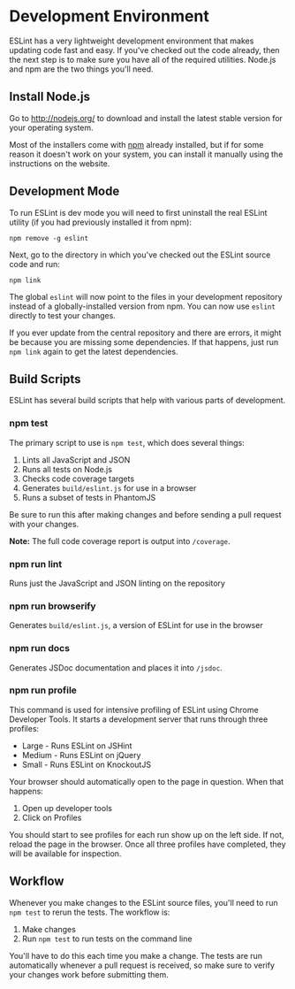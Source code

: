 # Development Environment

ESLint has a very lightweight development environment that makes updating code fast and easy. If you've checked out the code already, then the next step is to make sure you have all of the required utilities. Node.js and npm are the two things you'll need.

## Install Node.js

Go to http://nodejs.org/ to download and install the latest stable version for your operating system.

Most of the installers come with [npm](http://npmjs.org/) already installed, but if for some reason it doesn't work on your system, you can install it manually using the instructions on the website.

## Development Mode

To run ESLint is dev mode you will need to first uninstall the real ESLint utility (if you had previously installed it from npm):

    npm remove -g eslint

Next, go to the directory in which you've checked out the ESLint source code and run:

    npm link

The global `eslint` will now point to the files in your development repository instead of a globally-installed version from npm. You can now use `eslint` directly to test your changes.

If you ever update from the central repository and there are errors, it might be because you are missing some dependencies. If that happens, just run `npm link` again to get the latest dependencies.

## Build Scripts

ESLint has several build scripts that help with various parts of development.

### npm test

The primary script to use is `npm test`, which does several things:

1. Lints all JavaScript and JSON
1. Runs all tests on Node.js
1. Checks code coverage targets
1. Generates `build/eslint.js` for use in a browser
1. Runs a subset of tests in PhantomJS

Be sure to run this after making changes and before sending a pull request with your changes.

**Note:** The full code coverage report is output into `/coverage`.

### npm run lint

Runs just the JavaScript and JSON linting on the repository

### npm run browserify

Generates `build/eslint.js`, a version of ESLint for use in the browser

### npm run docs

Generates JSDoc documentation and places it into `/jsdoc`.

### npm run profile

This command is used for intensive profiling of ESLint using Chrome Developer Tools. It starts a development server that runs through three profiles:

* Large - Runs ESLint on JSHint
* Medium - Runs ESLint on jQuery
* Small - Runs ESLint on KnockoutJS

Your browser should automatically open to the page in question. When that happens:

1. Open up developer tools
1. Click on Profiles

You should start to see profiles for each run show up on the left side. If not, reload the page in the browser. Once all three profiles have completed, they will be available for inspection.

## Workflow

Whenever you make changes to the ESLint source files, you'll need to run `npm test` to rerun the tests. The workflow is:

1. Make changes
2. Run `npm test` to run tests on the command line

You'll have to do this each time you make a change. The tests are run automatically whenever a pull request is received, so make sure to verify your changes work before submitting them.
